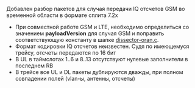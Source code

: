 Добавлен разбор пакетов для случая передачи IQ отсчетов GSM во временной области в формате сплита 7.2x

* При совместной работе GSM и LTE, необходимо определиться со значением **payloadVersion** для случая GSM и поправить соответствующую константу в шапке [dissector-oran.c](epan/dissectors/packet-oran.c).
* Формат кодировки IQ отсчетов неизвестен. Судя по имеющемуся трейсу, отсчеты передаются по 16 бит
* В UL в таймслотах 1..6 и 8..13 отсутствуют нулевые заполнители в последнем RB
* В трейсе все UL и DL пакеты дублируются дважды, при полном совпадении полей (vlan-ы, антенны, отсчеты) 
